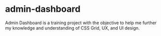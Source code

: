 # admin-dashboard
Admin Dashboard is a training project with the objective to help me further my knowledge and understanding of CSS Grid, UX, and UI design.